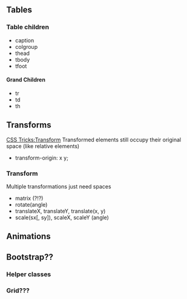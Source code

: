 ## Tables
### Table children
* caption
* colgroup
* thead
* tbody
* tfoot

#### Grand Children
* tr
* td
* th

## Transforms
[CSS Tricks:Transform](http://css-tricks.com/almanac/properties/t/transform/)
Transformed elements still occupy their original space (like relative elements)

* transform-origin: x y;

### Transform
Multiple transformations just need spaces

* matrix (?!?)
* rotate(angle)
* translateX, translateY, translate(x, y)
* scale(sx[, sy]), scaleX, scaleY  (angle)


## Animations



## Bootstrap??
### Helper classes
### Grid???